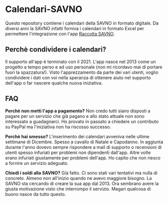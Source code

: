 # Calendari-SAVNO
Questo repository contiene i calendari della SAVNO in formato digitale. Da diversi anni la SAVNO infatti forniva i calendari in formato Excel per permettere l'integrazione con l'app [Raccolta SAVNO](https://play.google.com/store/apps/details?id=com.rifiuti.savno).

## Perchè condividere i calendari?
Il supporto all'app è terminato con il 2021. L'app nasce nel 2013 come un progetto a tempo perso e ad uso personale (non mi ricordavo mai di portare fuori la spazzatura!).
Visto l'apprezzamento da parte dei vari utenti, voglio condividere i dati con voi nella speranza di ottenere aiuto nel supporto dell'app o far nascere qualche nuova iniziativa.

## FAQ

**Perchè non metti l'app a pagamento?**
Non credo tutti siano disposti a pagare per un servizio che già pagano e allo stato attuale non sono interessato a guadagnarci. Ho provato in passato a chiedere un contributo su PayPal ma l'iniziativa non ha riscosso successo.

**Perchè hai smesso?**
L'inserimento dei calendari avveniva nelle ultime settimane di Dicembre. Spesso a cavallo di Natale e Capodanno. In aggiunta durante l'anno dovevo sempre rispondere a mail di supporto o recensioni di utenti spesso infuriati per problemi non dipendenti dall'app. Altre volte erano infuriati giustamente per problemi dell'app.
Ho capito che non riesco a fornire un servizio adeguato.

**Chiedi i soldi alla SAVNO?**
Già fatto. Ci sono stati vari tentativi ma nulla di concreto. Almeno non all'inizio quando ne avevo maggiore bisogno. La SAVNO sta cercando di creare la sua app dal 2013. Ora sembrano avere la giusta motivazione visto che interrompo il servizio. Magari qualcosa di buono nasce da tutto questo.


